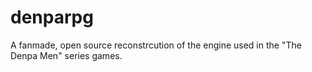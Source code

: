# denparpg
 A fanmade, open source reconstrcution of the engine used in the "The Denpa Men" series games.
